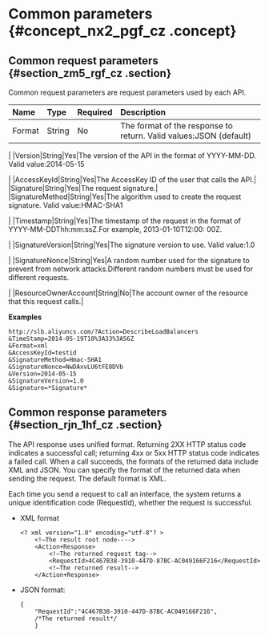 # Common parameters {#concept_nx2_pgf_cz .concept}

## Common request parameters {#section_zm5_rgf_cz .section}

Common request parameters are request parameters used by each API.

|Name|Type|Required|Description|
|:---|:---|:-------|:----------|
|Format|String|No|The format of the response to return. Valid values:JSON \(default\) | XML

|
|Version|String|Yes|The version of the API in the format of YYYY-MM-DD. Valid value:2014-05-15

|
|AccessKeyId|String|Yes|The AccessKey ID of the user that calls the API.|
|Signature|String|Yes|The request signature.|
|SignatureMethod|String|Yes|The algorithm used to create the request signature. Valid value:HMAC-SHA1

|
|Timestamp|String|Yes|The timestamp of the request in the format of YYYY-MM-DDThh:mm:ssZ.For example, 2013-01-10T12:00: 00Z.

|
|SignatureVersion|String|Yes|The signature version to use. Valid value:1.0

|
|SignatureNonce|String|Yes|A random number used for the signature to prevent from network attacks.Different random numbers must be used for different requests.

|
|ResourceOwnerAccount|String|No|The account owner of the resource that this request calls.|

**Examples**

``` {#public}
http://slb.aliyuncs.com/?Action=DescribeLoadBalancers
&TimeStamp=2014-05-19T10%3A33%3A56Z
&Format=xml
&AccessKeyId=testid
&SignatureMethod=Hmac-SHA1
&SignatureNonce=NwDAxvLU6tFE0DVb
&Version=2014-05-15
&SignatureVersion=1.0
&Signature=*Signature*
```

## Common response parameters {#section_rjn_1hf_cz .section}

The API response uses unified format. Returning 2XX HTTP status code indicates a successful call; returning 4xx or 5xx HTTP status code indicates a failed call. When a call succeeds, the formats of the returned data include XML and JSON. You can specify the format of the returned data when sending the request. The default format is XML.

Each time you send a request to call an interface, the system returns a unique identification code \(RequestId\), whether the request is successful.

-   XML format

    ```
    <? xml version="1.0" encoding="utf-8"? > 
        <!—The result root node---->
        <Action+Response>
            <!—The returned request tag-->
            <RequestId>4C467B38-3910-447D-87BC-AC049166F216</RequestId>
            <!—The returned result-->
        </Action+Response>
    
    ```

-   JSON format:

    ```
    {
        "RequestId":"4C467B38-3910-447D-87BC-AC049166F216",
        /*The returned result*/
        }
    ```


